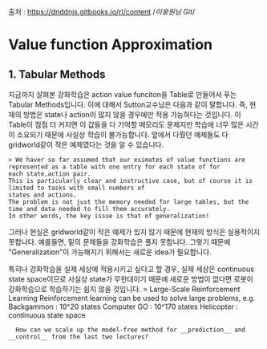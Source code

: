 출처 : https://dnddnjs.gitbooks.io/rl/content
/*이웅원님 Git*/

# Value function Approximation

## 1. Tabular Methods

  지금까지 살펴본 강화학습은 action value funciton을 Table로 만들어서 푸는 Tabular Methods입니다. 이에 대해서 Sutton교수님은 다음과 같이 말합니다. 즉, 현재의 방법은 state나 action이 많지 않을 경우에만 적용 가능하다는 것입니다. 이 Table이 점점 더 커지면 이 값들을 다 기억할 메모리도 문제지만 학습에 너무 많은 시간이 소요되기 때문에 사실상 학습이 불가능합니다. 앞에서 다뤘던 예제들도 다 gridworld같이 작은 예제였다는 것을 알 수 있습니다.

    > We haver so far assumed that our esimates of value functions are represented as a table with one entry for each state of for
    each state,action pair.
    This is particularly clear and instructive case, but of course it is limited to tasks with small numbers of
    states and actions.
    The problem is not just the memory needed for large tables, but the time and data needed to fill them accurately.
    In other words, the key issue is that of generalization!

  그러나 현실은 gridworld같이 작은 예제가 있지 않기 때문에 현재의 방식은 실용적이지 못합니다. 예를들면, 밑의 문제들을 강화학습은 풀지 못합니다. 그렇기 때문에 "Generalization"이 가능해지기 위해서는 새로운 idea가 필요합니다.

  특히나 강화학습을 실제 세상에 적용시키고 싶다고 할 경우, 실제 세상은 continuous state space이므로 사실상 state가 무한대이기 때문에 새로운 방법이 없다면 로봇이 강화학습으로 학습하기는 쉽지 않을 것입니다.
    > Large-Scale Reinforcement Learning
      Reinforcement learning can be used to solve large problems, e.g.
        Backgammon  : 10^20  states
        Computer GO : 10^170 states
        Helicopter  : continuous state space

      How can we scale up the model-free method for __prediction__ and __control__ from the last two lectures?
